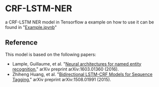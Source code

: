 # CRF-LSTM-NER
a CRF-LSTM NER model in Tensorflow
a example on how to use it can be found in "[Example.ipynb](https://github.com/JZ-LIANG/CRF-LSTM-NER/blob/master/Example.ipynb)"



## Reference
This model is based on the following papers:
* Lample, Guillaume, et al. "[Neural architectures for named entity recognition.](https://arxiv.org/abs/1603.01360)" arXiv preprint arXiv:1603.01360 (2016).
* Zhiheng Huang, et al. "[Bidirectional LSTM-CRF Models for Sequence Tagging.](https://arxiv.org/abs/1508.01991)" arXiv preprint arXiv:1508.01991 (2015).
	
